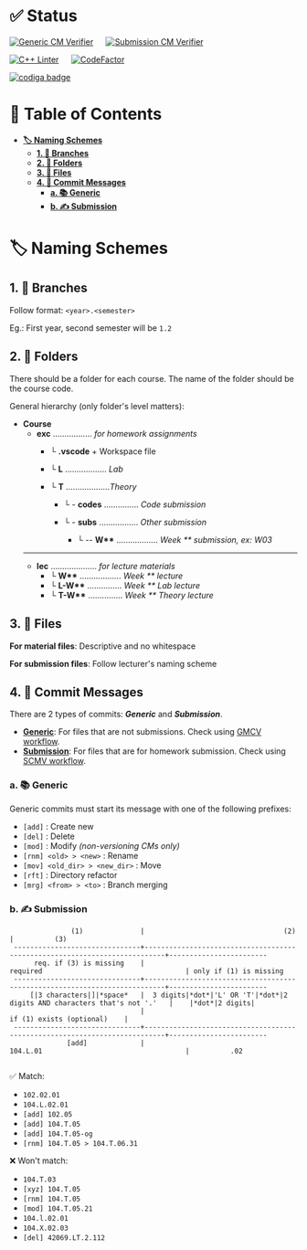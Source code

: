 # ✅ Status
[![Generic CM Verifier](https://github.com/itsdmd/University/actions/workflows/gcmv.yml/badge.svg?branch=1.2)](https://github.com/itsdmd/University/actions/workflows/gcmv.yml) &emsp; [![Submission CM Verifier](https://github.com/itsdmd/University/actions/workflows/scmv.yml/badge.svg?branch=1.2)](https://github.com/itsdmd/University/actions/workflows/scmv.yml)

[![C++ Linter](https://github.com/itsdmd/University/actions/workflows/cpp-linting.yml/badge.svg?branch=1.2)](https://github.com/itsdmd/University/actions/workflows/cpp-linting.yml) &emsp; [![CodeFactor](https://www.codefactor.io/repository/github/itsdmd/university/badge)](https://www.codefactor.io/repository/github/itsdmd/university)

<a href="https://app.codiga.io/public/user/github/itsdmd">
	<img src="https://api.codiga.io/public/badge/user/github/itsdmd?style=dark" alt="codiga badge" />
</a>

# 📜 Table of Contents
- **[🏷️ Naming Schemes](#%EF%B8%8F-naming-schemes)**
	- **[1. 🌿 Branches](#1--branches)**
	- **[2. 📁 Folders](#2--folders)**
	- **[3. 📄 Files](#3--files)**
	- **[4. 💬 Commit Messages](#4--commit-messages)**
		- **[a. 📚 Generic](#a--generic)**
		- **[b. ✍ Submission](#b--submission)**

# 🏷️ Naming Schemes
## 1. 🌿 Branches
Follow format: ```<year>.<semester>```

Eg.: First year, second semester will be ```1.2```

## 2. 📁 Folders
There should be a folder for each course. The name of the folder should be the course code.

General hierarchy (only folder's level matters):
- **Course**
	- **exc** ................. *for homework assignments*
		- └ **.vscode** + Workspace file
		- └ **L** .................. *Lab*
		- └ **T** ...................*Theory*
		
			- └ - **codes** ............... *Code submission*
			- └ - **subs** ................. *Other submission*
			
				- └ -- **W\*\*** .................. *Week \*\* submission, ex: W03*
	---
	- **lec** .................... *for lecture materials*
		- └ **W\*\*** .................. *Week \*\* lecture*
		- └ **L-W\*\*** ............... *Week \*\* Lab lecture*
		- └ **T-W\*\*** ............... *Week \*\* Theory lecture*

## 3. 📄 Files
**For material files**: Descriptive and no whitespace

**For submission files**: Follow lecturer's naming scheme

## 4. 💬 Commit Messages
There are 2 types of commits: ***Generic*** and ***Submission***.
- **[Generic](#a--generic)**: For files that are not submissions. Check using [GMCV workflow](https://github.com/itsdmd/University/actions/workflows/gcmv.yml).
- **[Submission](#b--submission)**: For files that are for homework submission. Check using [SCMV workflow](https://github.com/itsdmd/University/actions/workflows/scmv.yml).

### a. 📚 Generic
Generic commits must start its message with one of the following prefixes:

- ```[add]``` : Create new
- ```[del]``` : Delete
- ```[mod]``` : Modify *(non-versioning CMs only)*
- ```[rnm] <old> > <new>``` : Rename
- ```[mov] <old_dir> > <new_dir>``` : Move
- ```[rft]``` : Directory refactor
- ```[mrg] <from> > <to>``` : Branch merging

### b. ✍ Submission

```
               (1)              |                                  (2)                                      |          (3)
 -------------------------------+---------------------------------------------------------------------------+------------------------
      req. if (3) is missing	|                                required                                   | only if (1) is missing
 -------------------------------+---------------------------------------------------------------------------+------------------------
     [|3 characters|]|*space*	|  3 digits|*dot*|'L' OR 'T'|*dot*|2 digits AND characters that's not '.'   |    |*dot*|2 digits|
                            	|                                               if (1) exists (optional)    |
 -------------------------------+---------------------------------------------------------------------------+------------------------
              [add]             |                                104.L.01                                   |          .02
        
```

✅ Match:
- ```102.02.01```
- ```104.L.02.01```
- ```[add] 102.05```
- ```[add] 104.T.05```
- ```[add] 104.T.05-og```
- ```[rnm] 104.T.05 > 104.T.06.31```

❌ Won't match:
- ```104.T.03```
- ```[xyz] 104.T.05```
- ```[rnm] 104.T.05```
- ```[mod] 104.T.05.21```
- ```104.l.02.01```
- ```104.X.02.03```
- ```[del] 42069.LT.2.112```
